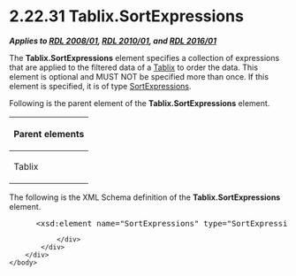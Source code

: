 <html dir="LTR" xmlns:mshelp="http://msdn.microsoft.com/mshelp" xmlns:ddue="http://ddue.schemas.microsoft.com/authoring/2003/5" xmlns:xlink="http://www.w3.org/1999/xlink" xmlns:tool="http://www.microsoft.com/tooltip">
    <head>
        <meta http-equiv="Content-Type" content="text/html; CHARSET=utf-8"></meta>
        <meta name="save" content="history"></meta>
        <title>2.22.31 Tablix.SortExpressions</title>
        <xml>
            <mshelp:toctitle title="2.22.31 Tablix.SortExpressions"></mshelp:toctitle>
            <mshelp:rltitle title="[MS-RDL]: Tablix.SortExpressions"></mshelp:rltitle>
            <mshelp:keyword index="A" term="a815711e-6601-40e4-a9b9-83af8a31c4f1"></mshelp:keyword>
            <mshelp:attr name="DCSext.ContentType" value="open specification"></mshelp:attr>
            <mshelp:attr name="AssetID" value="a815711e-6601-40e4-a9b9-83af8a31c4f1"></mshelp:attr>
            <mshelp:attr name="TopicType" value="kbRef"></mshelp:attr>
            <mshelp:attr name="DCSext.Title" value="[MS-RDL]: Tablix.SortExpressions" />
        </xml>
    </head>
    <body>
        <div id="header">
            <h1 class="heading">2.22.31 Tablix.SortExpressions</h1>
        </div>
        <div id="mainSection">
            <div id="mainBody">
                <div id="allHistory" class="saveHistory"></div>
                <div id="sectionSection0" class="section" name="collapseableSection">
                    

<p><b><i>Applies to </i></b><a href="1e855f94-4617-47e4-b89e-0856c6cb420f.htm"><b><i>RDL 2008/01</i></b></a><b><i>,
</i></b><a href="3428e690-a348-4ec7-8a6a-8efb42d2cdee.htm"><b><i>RDL 2010/01</i></b></a><b><i>,
and </i></b><a href="52ce3983-2bfc-4e72-9359-42aaf5fe4509.htm"><b><i>RDL 2016/01</i></b></a></p>

<p>The <b>Tablix.SortExpressions</b> element specifies a
collection of expressions that are applied to the filtered data of a <a href="e42fb86e-799a-4202-8845-ac38831efccb.htm">Tablix</a> to order the data.
This element is optional and MUST NOT be specified more than once. If this
element is specified, it is of type <a href="6bc22842-81c9-45cb-bc37-58b09ed71578.htm">SortExpressions</a>.</p>

<p>Following is the parent element of the <b>Tablix.SortExpressions</b>
element.</p>

<table>
 <thead>
  <tr>
   <th>
   <p>Parent elements</p>
   </th>
  </tr>
 </thead>
 <tr>
  <td>
  <p>Tablix</p>
  </td>
 </tr>
</table>

<p>The following is the XML Schema definition of the <b>Tablix.SortExpressions</b>
element.</p>

<dl>
<dd>
<div><pre> &lt;xsd:element name=&quot;SortExpressions&quot; type=&quot;SortExpressionsType&quot; minOccurs=&quot;0&quot; /&gt;
</pre></div>
</dd></dl>


                </div>
            </div>
        </div>
    </body>
</html>